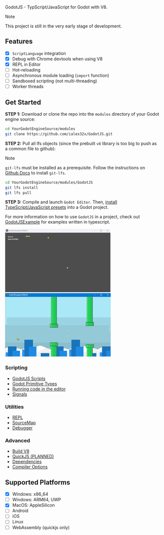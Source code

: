 
GodotJS - TypScript/JavaScript for Godot with V8.

> [!NOTE]
> This project is still in the very early stage of development.

## Features
* [x] `ScriptLanguage` integration
* [x] Debug with Chrome devtools when using V8
* [x] REPL in Editor
* [ ] Hot-reloading
* [ ] Asynchronous module loading (`import` function)
* [ ] Sandboxed scripting (not multi-threading)
* [ ] Worker threads

## Get Started

**STEP 1:** Download or clone the repo into the `modules` directory of your Godot engine source:
```sh
cd YourGodotEngineSource/modules
git clone https://github.com/ialex32x/GodotJS.git
```

**STEP 2:** Pull all lfs objects (since the prebuilt `v8` library is too big to push as a common file to github):

> [!NOTE]
> `git-lfs` must be installed as a prerequisite. Follow the instructions on [Github Docs](https://docs.github.com/en/repositories/working-with-files/managing-large-files/installing-git-large-file-storage) to install `git-lfs`.

```sh
cd YourGodotEngineSource/modules/GodotJS
git lfs install
git lfs pull
```

**STEP 3:** Compile and launch `Godot Editor`. Then, [install TypeScript/JavaScript presets](./docs/install_ts_presets.md) into a Godot project.

For more information on how to use `GodotJS` in a project, check out [GodotJSExample](https://github.com/ialex32x/GodotJSExample.git) for examples written in typescript.

[![snake](./docs/assets/snake_01.gif)](https://github.com/ialex32x/GodotJSExample.git)
[![jummpybird](./docs/assets/jumpybird.gif)](https://github.com/ialex32x/GodotJSExample.git)

### Scripting
* [GodotJS Scripts](./docs/godotjs_scripts.md)
* [Godot Primitive Types](./docs/godot_primitive_types.md)
* [Running code in the editor](./docs/running_code_in_editor.md)
* [Signals](./docs/signals.md)

### Utilities
* [REPL](./docs/repl.md)
* [SourceMap](./docs/source_map.md)
* [Debugger](./docs/debugger.md)

### Advanced
* [Build V8](./docs/build_v8.md)
* [QuickJS (PLANNED)](./docs/quickjs.md)
* [Dependencies](./docs/deps.md)
* [Compiler Options](./docs/compiler_options.md)

## Supported Platforms
- [x] Windows: x86_64
- [ ] Windows: ARM64, UWP
- [x] MacOS: AppleSilicon
- [ ] Android
- [ ] iOS
- [ ] Linux
- [ ] WebAssembly (quickjs only)
